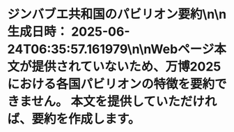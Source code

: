 # ジンバブエ共和国のパビリオン要約\n\n**生成日時：** 2025-06-24T06:35:57.161979\n\nWebページ本文が提供されていないため、万博2025における各国パビリオンの特徴を要約できません。  本文を提供していただければ、要約を作成します。